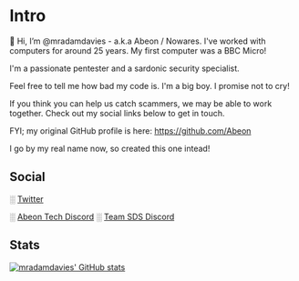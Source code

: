 # Intro

👋 Hi, I’m @mradamdavies - a.k.a Abeon / Nowares.
I've worked with computers for around 25 years. My first computer was a BBC Micro!

I'm a passionate pentester and a sardonic security specialist.

Feel free to tell me how bad my code is. I'm a big boy. I promise not to cry!

If you think you can help us catch scammers, we may be able to work together. Check out my social links below to get in touch. 

FYI; my original GitHub profile is here: https://github.com/Abeon

I go by my real name now, so created this one intead!

## Social
░ [Twitter](https://twitter.com/mradamdavies)

<!-- ░ [LinkedIn](https://www.linkedin.com/in/mradamdavies/) -->

░ [Abeon Tech Discord](https://discord.gg/3q6uwWAJTK)
░ [Team SDS Discord](https://discord.gg/WD8gsbuXUe)


## Stats
[![mradamdavies' GitHub stats](https://github-readme-stats.vercel.app/api?username=mradamdavies&show_icons=true&theme=radical)](https://github.com/mradamdavies/github-readme-stats)
